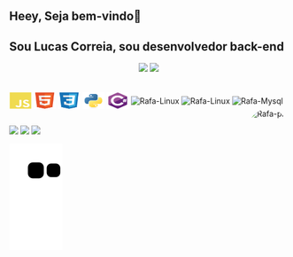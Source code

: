 ## Heey, Seja bem-vindo👋
##  Sou Lucas Correia, sou desenvolvedor back-end

<div align="center">
   <img height="165 cm" src="https://github-readme-stats.vercel.app/api?username=lucasmcorreia7&show_icons=true&theme=title_color&include_all_commits=true&count_private=true"/>
  <img height="165 cm" src="https://github-readme-stats.vercel.app/api/top-langs/?username=lucasmcorreia7&layout=compact&langs_count=7&theme=dracula"/>
</div>

<div style="display: inline_block"><br>
  
   

<div style="display: inline_block"><br>
  <img align="center" alt="Rafa-Js" height="30" width="40" src="https://raw.githubusercontent.com/devicons/devicon/master/icons/javascript/javascript-plain.svg">
  <img align="center" alt="Rafa-HTML" height="30" width="40" src="https://raw.githubusercontent.com/devicons/devicon/master/icons/html5/html5-original.svg">
  <img align="center" alt="Rafa-CSS" height="30" width="40" src="https://raw.githubusercontent.com/devicons/devicon/master/icons/css3/css3-original.svg">
  <img align="center" alt="Rafa-Python" height="30" width="40" src="https://raw.githubusercontent.com/devicons/devicon/master/icons/python/python-original.svg">
  <img align="center" alt="Rafa-Csharp" height="30" width="40" src="https://raw.githubusercontent.com/devicons/devicon/master/icons/csharp/csharp-original.svg">
  <img align="center" alt="Rafa-Linux"  height="30" width"40" <img src="https://cdn.jsdelivr.net/gh/devicons/devicon/icons/linux/linux-original.svg" />
  <img align="center" alt="Rafa-Linux"  height="30" width"40"
  <img align="center" alt="Rafa-Java"   height="30" width"40" <img src="https://cdn.jsdelivr.net/gh/devicons/devicon/icons/java/java-original.svg" />
  <img align="center" alt="Rafa-Mysql"  height="30" width"40"  <img src="https://cdn.jsdelivr.net/gh/devicons/devicon/icons/mysql/mysql-original.svg" />

       
       
   <img align="right" alt="Rafa-pic" height="150" style="border-radius:50px;" src="https://media.discordapp.net/attachments/639956127056134178/890373478988013628/Publicacoes_Instagram_1_1.png?width=676&height=676">
</div>
  
  ##      
  
<div> 
  
  <a href="https://www.instagram.com/lucaahttp/" target="_blank"><img src="https://img.shields.io/badge/-Instagram-%23E4405F?style=for-the-badge&logo=instagram&logoColor=white" target="_blank"></a>
  <a href = "marcelinocorreia07@gmail.com"><img src="https://img.shields.io/badge/-Gmail-%23333?style=for-the-badge&logo=gmail&logoColor=white" target="_blank"></a>
  <a href="https://www.linkedin.com/in/lucas-correia-480082194/" target="_blank"><img src="https://img.shields.io/badge/-LinkedIn-%230077B5?style=for-the-badge&logo=linkedin&logoColor=white" target="_blank"></a> 
   </div>
   
   
   
   
   
   </div>
   
 ![Snake animation](https://github.com/rafaballerini/rafaballerini/blob/output/github-contribution-grid-snake.svg)
 
</div>
